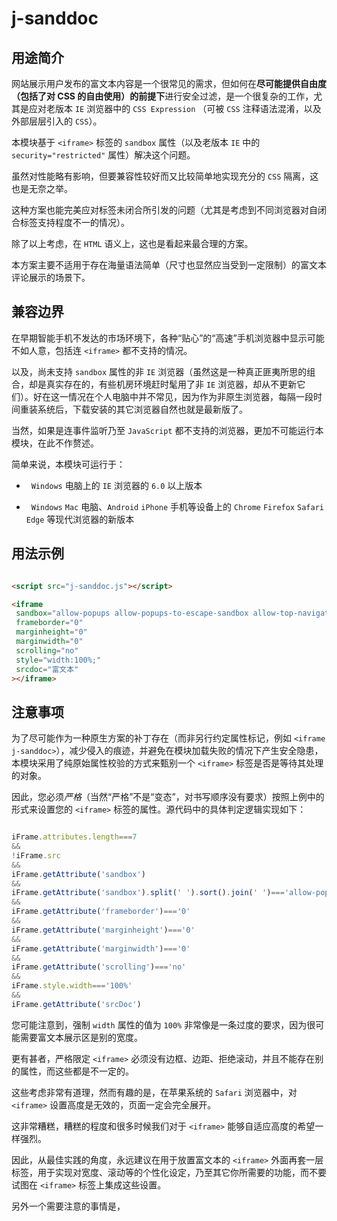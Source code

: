 # j-sanddoc

## 用途简介

网站展示用户发布的富文本内容是一个很常见的需求，但如何在**尽可能提供自由度（包括了对 CSS 的自由使用）的前提下**进行安全过滤，是一个很复杂的工作，尤其是应对老版本 `IE` 浏览器中的 `CSS Expression` （可被 `CSS` 注释语法混淆，以及外部层层引入的 `CSS`）。

本模块基于 `<iframe>` 标签的 `sandbox` 属性（以及老版本 `IE` 中的 `security="restricted"` 属性）解决这个问题。

虽然对性能略有影响，但要兼容性较好而又比较简单地实现充分的 `CSS` 隔离，这也是无奈之举。

这种方案也能完美应对标签未闭合所引发的问题（尤其是考虑到不同浏览器对自闭合标签支持程度不一的情况）。

除了以上考虑，在 `HTML` 语义上，这也是看起来最合理的方案。

本方案主要不适用于存在海量语法简单（尺寸也显然应当受到一定限制）的富文本评论展示的场景下。

## 兼容边界

在早期智能手机不发达的市场环境下，各种“贴心”的“高速”手机浏览器中显示可能不如人意，包括连 `<iframe>` 都不支持的情况。

以及，尚未支持 `sandbox` 属性的非 `IE` 浏览器（虽然这是一种真正匪夷所思的组合，却是真实存在的，有些机房环境赶时髦用了非 `IE` 浏览器，却从不更新它们）。好在这一情况在个人电脑中并不常见，因为作为非原生浏览器，每隔一段时间重装系统后，下载安装的其它浏览器自然也就是最新版了。

当然，如果是连事件监听乃至 `JavaScript` 都不支持的浏览器，更加不可能运行本模块，在此不作赘述。

简单来说，本模块可运行于：

-   `Windows` 电脑上的 `IE` 浏览器的 `6.0` 以上版本
    
-   `Windows` `Mac` 电脑、`Android` `iPhone` 手机等设备上的 `Chrome` `Firefox` `Safari` `Edge` 等现代浏览器的新版本

## 用法示例

```html

<script src="j-sanddoc.js"></script>

<iframe
 sandbox="allow-popups allow-popups-to-escape-sandbox allow-top-navigation allow-same-origin"
 frameborder="0"
 marginheight="0"
 marginwidth="0"
 scrolling="no"
 style="width:100%;"
 srcdoc="富文本"
></iframe>

```

## 注意事项

为了尽可能作为一种原生方案的补丁存在（而非另行约定属性标记，例如 `<iframe j-sanddoc>`），减少侵入的痕迹，并避免在模块加载失败的情况下产生安全隐患，本模块采用了纯原始属性校验的方式来甄别一个 `<iframe>` 标签是否是等待其处理的对象。

因此，您必须*严格*（当然“严格”不是“变态”，对书写顺序没有要求）按照上例中的形式来设置您的 `<iframe>` 标签的属性。源代码中的具体判定逻辑实现如下：

```javascript

iFrame.attributes.length===7
&&
!iFrame.src
&&
iFrame.getAttribute('sandbox')
&&
iFrame.getAttribute('sandbox').split(' ').sort().join(' ')==='allow-popups allow-popups-to-escape-sandbox allow-same-origin allow-top-navigation'
&&
iFrame.getAttribute('frameborder')==='0'
&&
iFrame.getAttribute('marginheight')==='0'
&&
iFrame.getAttribute('marginwidth')==='0'
&&
iFrame.getAttribute('scrolling')==='no'
&&
iFrame.style.width==='100%'
&&
iFrame.getAttribute('srcDoc')

```

您可能注意到，强制 `width` 属性的值为 `100%` 非常像是一条过度的要求，因为很可能需要富文本展示区是别的宽度。

更有甚者，严格限定 `<iframe>` 必须没有边框、边距、拒绝滚动，并且不能存在别的属性，而这些都是不一定的。

这些考虑非常有道理，然而有趣的是，在苹果系统的 `Safari` 浏览器中，对 `<iframe>` 设置高度是无效的，页面一定会完全展开。

这非常糟糕，糟糕的程度和很多时候我们对于 `<iframe>` 能够自适应高度的希望一样强烈。

因此，从最佳实践的角度，永远建议在用于放置富文本的 `<iframe>` 外面再套一层标签，用于实现对宽度、滚动等的个性化设定，乃至其它你所需要的功能，而不要试图在 `<iframe>` 标签上集成这些设置。

另外一个需要注意的事情是，
